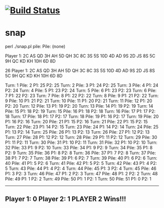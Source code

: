 [![Build Status](https://travis-ci.org/lancew/snap.png?branch=v2)](https://travis-ci.org/lancew/snap)
====
snap
====
perl ./snap.pl
pile: Pile: (none)

Player 1:  2C   AS   QD   3H   AH   5D   QH   3C   8C   3S 
          5S  10D   4D   AD   9S   2D   JS   8S   5C   9H 
          QC   KD   KH  10H   6D   8D  

26
Player 1:  2C   AS   QD   3H   AH   5D   QH   3C   8C   3S 
          5S  10D   4D   AD   9S   2D   JS   8S   5C   9H 
          QC   KD   KH  10H   6D   8D  

Turn: 1 Pile: 2 P1: 25 P2: 25
Turn: 2 Pile: 3 P1: 24 P2: 25
Turn: 3 Pile: 4 P1: 24 P2: 24
Turn: 4 Pile: 5 P1: 23 P2: 24
Turn: 5 Pile: 6 P1: 23 P2: 23
Turn: 6 Pile: 7 P1: 22 P2: 23
Turn: 7 Pile: 8 P1: 22 P2: 22
Turn: 8 Pile: 9 P1: 21 P2: 22
Turn: 9 Pile: 10 P1: 21 P2: 21
Turn: 10 Pile: 11 P1: 20 P2: 21
Turn: 11 Pile: 12 P1: 20 P2: 20
Turn: 12 Pile: 13 P1: 19 P2: 20
Turn: 13 Pile: 14 P1: 19 P2: 19
Turn: 14 Pile: 15 P1: 18 P2: 19
Turn: 15 Pile: 16 P1: 18 P2: 18
Turn: 16 Pile: 17 P1: 17 P2: 18
Turn: 17 Pile: 18 P1: 17 P2: 17
Turn: 18 Pile: 19 P1: 16 P2: 17
Turn: 19 Pile: 20 P1: 16 P2: 16
Turn: 20 Pile: 21 P1: 15 P2: 16
Turn: 21 Pile: 22 P1: 15 P2: 15
Turn: 22 Pile: 23 P1: 14 P2: 15
Turn: 23 Pile: 24 P1: 14 P2: 14
Turn: 24 Pile: 25 P1: 13 P2: 14
Turn: 25 Pile: 26 P1: 13 P2: 13
Turn: 26 Pile: 27 P1: 12 P2: 13
Turn: 27 Pile: 28 P1: 12 P2: 12
Turn: 28 Pile: 29 P1: 11 P2: 12
Turn: 29 Pile: 30 P1: 11 P2: 11
Turn: 30 Pile: 31 P1: 10 P2: 11
Turn: 31 Pile: 32 P1: 10 P2: 10
Turn: 32 Pile: 33 P1: 9 P2: 10
Turn: 33 Pile: 34 P1: 9 P2: 9
Turn: 34 Pile: 35 P1: 8 P2: 9
Turn: 35 Pile: 36 P1: 8 P2: 8
Turn: 36 Pile: 37 P1: 7 P2: 8
Turn: 37 Pile: 38 P1: 7 P2: 7
Turn: 38 Pile: 39 P1: 6 P2: 7
Turn: 39 Pile: 40 P1: 6 P2: 6
Turn: 40 Pile: 41 P1: 5 P2: 6
Turn: 41 Pile: 42 P1: 5 P2: 5
Turn: 42 Pile: 43 P1: 4 P2: 5
Turn: 43 Pile: 44 P1: 4 P2: 4
Turn: 44 Pile: 45 P1: 3 P2: 4
Turn: 45 Pile: 46 P1: 3 P2: 3
Turn: 46 Pile: 47 P1: 2 P2: 3
Turn: 47 Pile: 48 P1: 2 P2: 2
Turn: 48 Pile: 49 P1: 1 P2: 2
Turn: 49 Pile: 50 P1: 1 P2: 1
Turn: 50 Pile: 51 P1: 0 P2: 1

-----------------------------------------
Player 1: 0
Player 2: 1
PLAYER 2 Wins!!!
-----------------------------------------
